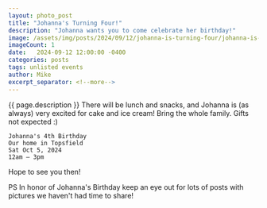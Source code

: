 ```yaml
---
layout: photo_post
title: "Johanna's Turning Four!"
description: "Johanna wants you to come celebrate her birthday!"
image: /assets/img/posts/2024/09/12/johanna-is-turning-four/johanna-is-turning-four-preview.jpg
imageCount: 1
date:   2024-09-12 12:00:00 -0400
categories: posts
tags: unlisted events
author: Mike
excerpt_separator: <!--more-->
---
```


{{ page.description }} <!--more--> There will be lunch and snacks, and Johanna is (as always) very excited for cake and ice cream! Bring the whole family. Gifts not expected :)

    Johanna's 4th Birthday
    Our home in Topsfield
    Sat Oct 5, 2024
    12am – 3pm

Hope to see you then!

PS In honor of Johanna's Birthday keep an eye out for lots of posts with pictures we haven't had time to share!
